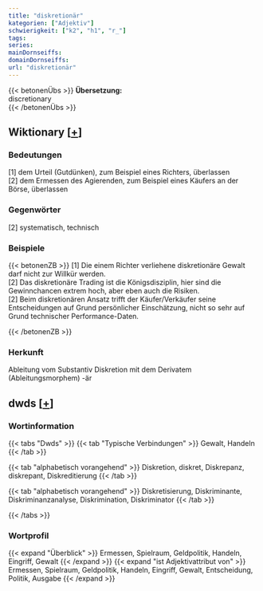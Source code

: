 ```yaml
---
title: "diskretionär"
kategorien: ["Adjektiv"]
schwierigkeit: ["k2", "h1", "r_"]
tags:
series:
mainDornseiffs:
domainDornseiffs:
url: "diskretionär"
---
```


{{< betonenÜbs >}}
**Übersetzung:**  
discretionary  
{{< /betonenÜbs >}}

## Wiktionary [[+](https://de.wiktionary.org/wiki/diskretionär)]

### Bedeutungen
[1] dem Urteil (Gutdünken), zum Beispiel eines Richters, überlassen  
[2] dem Ermessen des Agierenden, zum Beispiel eines Käufers an der Börse, überlassen  

### Gegenwörter
[2] systematisch, technisch  

### Beispiele
{{< betonenZB >}}
[1] Die einem Richter verliehene diskretionäre Gewalt darf nicht zur Willkür werden.  
[2] Das diskretionäre Trading ist die Königsdisziplin, hier sind die Gewinnchancen extrem hoch, aber eben auch die Risiken.  
[2] Beim diskretionären Ansatz trifft der Käufer/Verkäufer seine Entscheidungen auf Grund persönlicher Einschätzung, nicht so sehr auf Grund technischer Performance-Daten.  

{{< /betonenZB >}}
### Herkunft
Ableitung vom Substantiv Diskretion mit dem Derivatem (Ableitungsmorphem) -är  



## dwds [[+](https://www.dwds.de/wb/diskretionär)]

### Wortinformation
{{< tabs "Dwds" >}}
{{< tab "Typische Verbindungen" >}}
Gewalt, Handeln
{{< /tab >}}

{{< tab "alphabetisch vorangehend" >}}
Diskretion, diskret, Diskrepanz, diskrepant, Diskreditierung
{{< /tab >}}

{{< tab "alphabetisch vorangehend" >}}
Diskretisierung, Diskriminante, Diskriminanzanalyse, Diskrimination, Diskriminator
{{< /tab >}}

{{< /tabs >}}

### Wortprofil
{{< expand "Überblick" >}} Ermessen, Spielraum, Geldpolitik, Handeln, Eingriff, Gewalt {{< /expand >}}
{{< expand "ist Adjektivattribut von" >}} Ermessen, Spielraum, Geldpolitik, Handeln, Eingriff, Gewalt, Entscheidung, Politik, Ausgabe {{< /expand >}}


